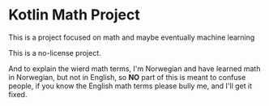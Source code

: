 # Kotlin Math Project

This is a project focused on math and maybe eventually machine learning

This is a no-license project.

And to explain the wierd math terms, I'm Norwegian and have learned math in Norwegian, but not in English, so **NO** part of this is meant to confuse people, if you know the English math terms please bully me, and I'll get it fixed.

